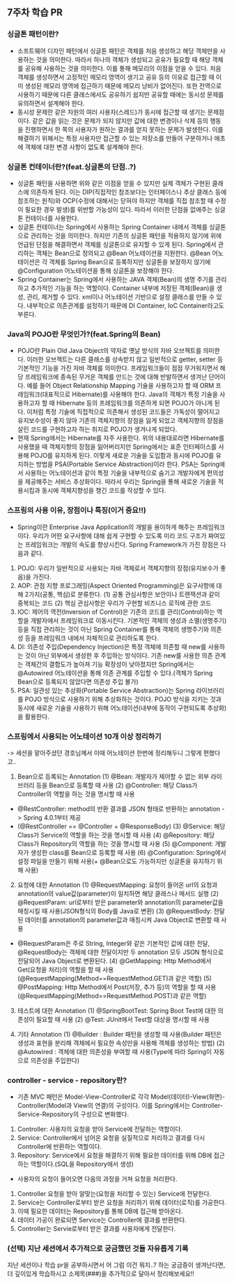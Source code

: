 ## 7주차 학습 PR

### 싱글톤 패턴이란?
- 소프트웨어 디자인 패턴에서 싱글톤 패턴은 객체를 처음 생성하고 해당 객체만을 사용하는 것을 의미한다. 따라서 하나의 객체가
생성되고 공유가 필요할 때 해당 객체를 공유해 사용하는 것을 의미한다. 이를 통해 메모리의 이점을 얻을 수 있다. 처음 객체를 
생성하면서 고정적인 메모리 영역이 생기고 공유 등의 이유로 접근할 때 이미 생성된 메모리 영역에 접근하기 때문에 메모리 낭비가 없어진다. 
또한 전역으로 사용하기 때문에 다른 클래스에서도 공유하기 쉽지만 공유할 때에는 동시성 문제를 유의하면서 설계해야 한다.
- 동시성 문제란 같은 자원의 여러 사용자(스레드)가 동시에 접근할 때 생기는 문제점이다. 같은 값을 읽는 것은 문제가 되지 않지만
값에 대한 변경이나 삭제 등의 행동을 진행하면서 한 쪽의 사용자가 원하는 결과를 얻지 못하는 문제가 발생한다. 이를 해결하기 위해서는
특정 사용자만 접근할 수 있는 저장소를 만들어 구분하거나 애초에 객체에 대한 변경 사항이 없도록 설계해야 한다.

### 싱글톤 컨테이너란?(feat.싱글톤의 단점..?)
- 싱글톤 패턴을 사용하면 위와 같은 이점을 얻을 수 있지만 실제 객체가 구현된 클래스에 의존하게 된다. 이는 DIP(직접적인 참조보다는
인터페이스나 추상 클래스 등에 참조하는 원칙)와 OCP(수정에 대해서는 닫혀야 하지만 객체를 직접 참조할 때 수정이 필요한 경우 발생)를
위반할 가능성이 있다. 따라서 이러한 단점을 없애주는 싱글톤 컨테이너를 사용한다.
- 싱글톤 컨테이너는 Spring에서 사용하는 Spring Container 내에서 객체를 싱글톤으로 관리하는 것을 의미한다. 하지만 기존의
싱글톤 패턴을 적용하지 않기에 위에 언급된 단점을 해결하면서 객체를 싱글톤으로 유지할 수 있게 된다. Spring에서 관리하는 객체는 Bean으로 정의되고
@Bean 어노테이션을 지원한다. @Bean 어노테이션은 각 객체를 Spring Bean으로 등록하지만 싱글톤을 보장하지 않기에 @Configuration 어노테이션을
통해 싱글톤을 보장해야 한다.
- Spring Container는 Spring에서 사용하는 JAVA 객체(Bean)의 생명 주기를 관리하고 추가적인 기능을 하는 역할이다. Container
내부에 저장된 객체(Bean)을 생성, 관리, 제거할 수 있다. xml이나 어노테이션 기반으로 설정 클래스를 만들 수 있다. 내부적으로 의존관계를
설정하기 때문에 DI Container, IoC Container라고도 부른다. 

### Java의 POJO란 무엇인가?(feat.Spring의 Bean)
- POJO란 Plain Old Java Object의 약자로 옛날 방식의 자바 오브젝트를 의미한다. 이러한 오브젝트는 다른 클래스를 상속받지 않고
일반적으로 getter, setter 등 기본적인 기능을 가진 자바 객체를 의미한다. 프레임워크들이 점점 무거워지면서 해당 프레임워크에
종속된 무거운 객체를 만드는 것에 대해 반발하면서 생겨난 단어이다. 예를 들어 Object Relationship Mapping 기술을 사용하고자 할 때
ORM 프레임워크(대표적으로 Hibernate)를 사용해야 한다. Java의 객체가 특정 기술을 사용하고자 할 때 Hibernate 등의 프레임워크를 의존하게 되면
POJO가 아니게 된다. 이처럼 특정 기술에 직접적으로 의존해서 생성된 코드들은 가독성이 떨어지고 유지보수성이 좋지 않아 기존의
객체지향의 장점을 잃게 되었고 객체지향의 장점을 살린 코드를 구현하고자 하는 취지로 POJO가 생겨나게 되었다.
- 현재 Spring에서는 Hibernate를 자주 사용한다. 위의 내용대로라면 Hibernate를 사용했을 때 객체지향의 장점을 잃어버리지만 Spring에서는
표준 인터페이스를 사용해 POJO를 유지하게 된다. 이렇게 새로운 기술을 도입함과 동시에 POJO를 유지하는 방법을 PSA(Portable Service Abstraction)이라 
한다. PSA는 Spring에서 사용하는 어노테이션과 같이 특정 기술을 내부적으로 숨기고 개발자에게 편의성을 제공해주는 서비스 추상화이다. 
따라서 우리는 Spring을 통해 새로운 기술을 적용시킴과 동시에 객체지향성을 챙긴 코드를 작성할 수 있다.

### 스프링의 사용 이유, 장점이나 특징(이거 중요!!)
- Spring이란 Enterprise Java Application의 개발을 용이하게 해주는 프레임워크이다. 우리가 어떤 요구사항에 대해 쉽게 구현할 수 
있도록 미리 코드 구조가 짜여있는 프레임워크는 개발의 속도를 향상시킨다. Spring Framework가 가진 장점은 다음과 같다.
1. POJO: 우리가 일반적으로 사용되는 자바 객체로서 객체지향의 장점(유지보수가 좋음)을 가진다.
2. AOP: 관점 지향 프로그래밍(Aspect Oriented Programming)은 요구사항에 대해 2가지(공통, 핵심)로 분류한다.
     (1) 공통 관심사항은 보안이나 트랜잭션과 같이 중복되는 코드 (2) 핵심 관심사항은 우리가 구현할 비즈니스 로직에 관한 코드
3. IOC: 제어의 역전(Inversion of Control)은 기존의 코드를 관리(Control)하는 역할을 개발자에서 프레임워크로 이동시킨다. 기본적인
       객체의 생성과 소멸(생명주기) 등을 직접 관리하는 것이 아닌 Spring Container를 통해 객체의 생명주기와 의존성 등을 프레임워크 내에서
       자체적으로 관리하도록 한다.
4. DI:  의존성 주입(Dependency Injection)은 특정 객체에 의존할 때 new를 사용하는 것이 아닌 외부에서 생성한 후 주입하는 방식이다. 
       기존 new를 사용한 의존 관계는 객체간의 결합도가 높아져 기능 확장성이 낮아졌지만 Spring에서는 @Autowired 어노테이션을 통해 
       의존 관계를 주입할 수 있다.(객체가 Spring Bean으로 등록되지 않았다면 의존성 주입 불가)
5. PSA: 일관성 있는 추상화(Portable Service Abstraction)는 Spring 라이브러리를 POJO 방식으로 사용하기 위해 추상화하는 것이다.
       POJO 방식을 지키는 것과 동시에 새로운 기술을 사용하기 위해 어노테이션(내부에 동작이 구현되도록 추상화)을 활용한다. 

### 스프링에서 사용되는 어노테이션 10개 이상 정리하기
-> 세션을 맡아주셨던 경호님께서 이때 어노테이션 한번에 정리해두니 그렇게 편했다고..
1. Bean으로 등록되는 Annotation
(1) @Bean: 개발자가 제어할 수 없는 외부 라이브러리 등을 Bean으로 등록할 때 사용
(2) @Controller: 해당 Class가 Controller의 역할을 하는 것을 명시할 때 사용
- @RestController: method의 반환 결과를 JSON 형태로 반환하는 annotation -> Spring 4.0.1부터 제공
- (@RestController == @Controller + @ResponseBody)
(3) @Service: 해당 Class가 Service의 역할을 하는 것을 명시할 때 사용
(4) @Repository: 해당 Class가 Repository의 역할을 하는 것을 명시할 때 사용
(5) @Component: 개발자가 생성한 class를 Bean으로 등록할 때 사용
(6) @Configuration: Spring에서 설정 파일을 만들기 위해 사용(+ @Bean으로도 가능하지만 싱글톤을 유지하기 위해 사용)

2. 요청에 대한 Annotation
(1) @RequestMapping: 요청이 들어온 url의 요청과 annotation의 value값(parameter)이 일치하면 해당 클래스나 메서드 실행
(2) @RequestParam: url로부터 받은 parameter와 annotation의 parameter값을 매칭시킬 때 사용(JSON형식의 Body를 Java로 변환)
(3) @RequestBody: 전달된 데이터를 annotation의 parameter값과 매칭시켜 Java Object로 변환할 때 사용
- @RequestParam은 주로 String, Integer와 같은 기본적인 값에 대한 전달, @RequestBody는 객체에 대한 전달이지만 두 annotation 모두 
JSON 형식으로 전달되어 Java Object로 변환된다.
(4) @GetMapping: Http Method에서 Get(요청을 처리)의 역할을 할 때 사용(@RequestMapping(Method==RequestMethod.GET)과 같은 역할)
(5) @PostMapping: Http Method에서 Post(저장, 추가 등)의 역할을 할 때 사용(@RequestMapping(Method==RequestMethod.POST)과 같은 역할)

3. 테스트에 대한 Annotation
(1) @SpringBootTest: Spring Boot Test에 대한 의존성이 필요할 때 사용
(2) @Test: JUnit에서 Test할 대상을 명시할 때 사용 

4. 기타 Annotation
(1) @Builder : Builder 패턴을 생성할 때 사용(Builder 패턴은 생성과 표현을 분리해 객체에서 필요한 속성만을 사용해 객체를 생성하는 방법)
(2) @Autowired : 객체에 대한 의존성을 부여할 때 사용(Type에 따라 Spring이 자동으로 의존성을 주입한다)

### controller - service - repository란?
- 기존 MVC 패턴은 Model-View-Controller로 각각 Model(데이터)-View(화면)-Controller(Model과 View의 연결)의 구성이다. 이를
Spring에서는 Controller-Service-Repository의 구성으로 변화했다.
1. Controller: 사용자의 요청을 받아 Service에 전달하는 역할이다. 
2. Service: Controller에서 넘어온 요청을 실질적으로 처리하고 결과를 다시 Controller에 반환하는 역할이다.
3. Repository: Service에서 요청을 해결하기 위해 필요한 데이터를 위해 DB에 접근하는 역할이다.(SQL을 Repository에서 생성)

- 사용자의 요청이 들어오면 다음의 과정을 거쳐 요청을 처리한다.
1. Controller 요청을 받아 알맞는(요청을 처리할 수 있는) Service에 전달한다.
2. Service는 Controller로부터 받은 요청을 처리하기 위해 데이터(로직)를 가공한다.
3. 이때 필요한 데이터는 Repository를 통해 DB에 접근해 받아온다.
4. 데이터 가공이 완료되면 Service는 Controller에 결과를 반환한다.
5. Controller는 Servie로부터 받은 결과를 사용자에게 전달한다.

### (선택) 지난 세션에서 추가적으로 궁금했던 것들 자유롭게 기록
지난 세션이나 학습 pr을 공부하시면서 어 그럼 이건 뭐지..? 하는 궁금증이 생겨난다면,
더 깊이있게 학습하시고 소제목(###)을 추가적으로 달아서 정리해보세요!!
